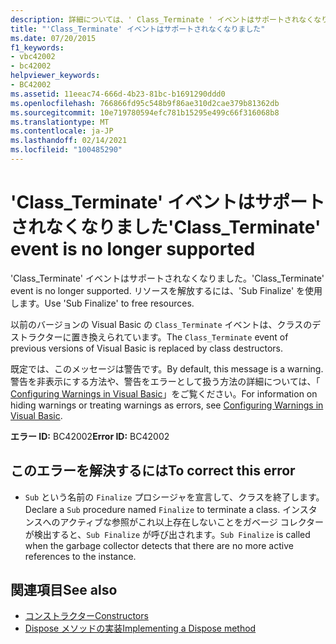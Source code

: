 ```yaml
---
description: 詳細については、' Class_Terminate ' イベントはサポートされなくなりました
title: "'Class_Terminate' イベントはサポートされなくなりました"
ms.date: 07/20/2015
f1_keywords:
- vbc42002
- bc42002
helpviewer_keywords:
- BC42002
ms.assetid: 11eeac74-666d-4b23-81bc-b1691290ddd0
ms.openlocfilehash: 766866fd95c548b9f86ae310d2cae379b81362db
ms.sourcegitcommit: 10e719780594efc781b15295e499c66f316068b8
ms.translationtype: MT
ms.contentlocale: ja-JP
ms.lasthandoff: 02/14/2021
ms.locfileid: "100485290"
---
```

# <a name="class_terminate-event-is-no-longer-supported"></a><span data-ttu-id="175ff-103">'Class_Terminate' イベントはサポートされなくなりました</span><span class="sxs-lookup"><span data-stu-id="175ff-103">'Class_Terminate' event is no longer supported</span></span>

<span data-ttu-id="175ff-104">'Class_Terminate' イベントはサポートされなくなりました。</span><span class="sxs-lookup"><span data-stu-id="175ff-104">'Class_Terminate' event is no longer supported.</span></span> <span data-ttu-id="175ff-105">リソースを解放するには、'Sub Finalize' を使用します。</span><span class="sxs-lookup"><span data-stu-id="175ff-105">Use 'Sub Finalize' to free resources.</span></span>  
  
 <span data-ttu-id="175ff-106">以前のバージョンの Visual Basic の `Class_Terminate` イベントは、クラスのデストラクターに置き換えられています。</span><span class="sxs-lookup"><span data-stu-id="175ff-106">The `Class_Terminate` event of previous versions of Visual Basic is replaced by class destructors.</span></span>  
  
 <span data-ttu-id="175ff-107">既定では、このメッセージは警告です。</span><span class="sxs-lookup"><span data-stu-id="175ff-107">By default, this message is a warning.</span></span> <span data-ttu-id="175ff-108">警告を非表示にする方法や、警告をエラーとして扱う方法の詳細については、「 [Configuring Warnings in Visual Basic](/visualstudio/ide/configuring-warnings-in-visual-basic)」をご覧ください。</span><span class="sxs-lookup"><span data-stu-id="175ff-108">For information on hiding warnings or treating warnings as errors, see [Configuring Warnings in Visual Basic](/visualstudio/ide/configuring-warnings-in-visual-basic).</span></span>  
  
 <span data-ttu-id="175ff-109">**エラー ID:** BC42002</span><span class="sxs-lookup"><span data-stu-id="175ff-109">**Error ID:** BC42002</span></span>  
  
## <a name="to-correct-this-error"></a><span data-ttu-id="175ff-110">このエラーを解決するには</span><span class="sxs-lookup"><span data-stu-id="175ff-110">To correct this error</span></span>  
  
- <span data-ttu-id="175ff-111">`Sub` という名前の `Finalize` プロシージャを宣言して、クラスを終了します。</span><span class="sxs-lookup"><span data-stu-id="175ff-111">Declare a `Sub` procedure named `Finalize` to terminate a class.</span></span> <span data-ttu-id="175ff-112">インスタンスへのアクティブな参照がこれ以上存在しないことをガベージ コレクターが検出すると、`Sub Finalize` が呼び出されます。</span><span class="sxs-lookup"><span data-stu-id="175ff-112">`Sub Finalize` is called when the garbage collector detects that there are no more active references to the instance.</span></span>  
  
## <a name="see-also"></a><span data-ttu-id="175ff-113">関連項目</span><span class="sxs-lookup"><span data-stu-id="175ff-113">See also</span></span>

- [<span data-ttu-id="175ff-114">コンストラクター</span><span class="sxs-lookup"><span data-stu-id="175ff-114">Constructors</span></span>](../programming-guide/concepts/object-oriented-programming.md#constructors)
- [<span data-ttu-id="175ff-115">Dispose メソッドの実装</span><span class="sxs-lookup"><span data-stu-id="175ff-115">Implementing a Dispose method</span></span>](../../standard/garbage-collection/implementing-dispose.md)
